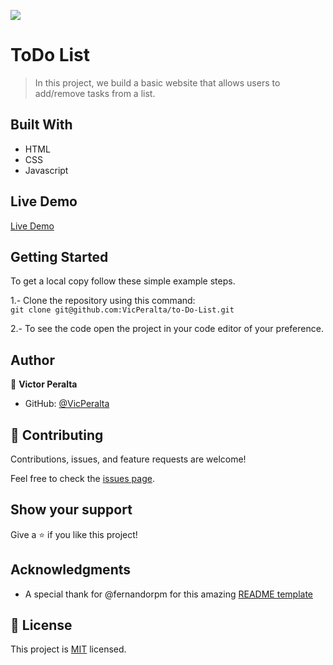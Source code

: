 ![](https://img.shields.io/badge/Microverse-blueviolet)

# ToDo List

> In this project, we build a basic website that allows users to add/remove tasks from a list.


## Built With

- HTML
- CSS
- Javascript

## Live Demo
[Live Demo](https://vicperalta.github.io/to-Do-List/)

## Getting Started

To get a local copy follow these simple example steps.  

1.- Clone the repository using this command:  
`git clone git@github.com:VicPeralta/to-Do-List.git` 

2.- To see the code open the project in your code editor of your preference.


## Author

👤 **Victor Peralta**
- GitHub: [@VicPeralta](https://github.com/VicPeralta)

## 🤝 Contributing

Contributions, issues, and feature requests are welcome!

Feel free to check the [issues page](https://github.com/VicPeralta/to-Do-List/issues).

## Show your support

Give a ⭐️ if you like this project!

## Acknowledgments

- A special thank for @fernandorpm for this amazing [README template](https://github.com/microverseinc/readme-template)

## 📝 License

This project is [MIT](./LICENSE.md) licensed.
